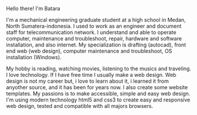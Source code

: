 Hello there! I'm Batara

I'm a mechanical engineering graduate student at a high school in Medan, North Sumatera-indonesia. I used to work as an engineer and document staff for telecommunication network. I understand and able to operate computer, maintenance and troubleshoot, repair, hardware and software installation, and also internet. My specialization is drafting (autocad), front end web (web design), computer maintenance and troubleshoot, OS installation (Windows). 

My hobby is reading, watching movies, listening to the musics and traveling. I love technology. If I have free time I usually make a web design. Web design is not my career but, i love to learn about it, i learned it from anyother source, and it has been for years now. I also create some website templates. My passions is to make accessible, simple and easy web design. I'm using modern technology html5 and css3 to create easy and responsive web design, tested and compatible with all majors browsers.

